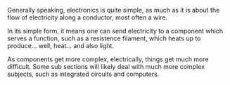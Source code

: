 Generally speaking, electronics is quite simple, as much as it is about the flow of electricity along a conductor, most often a wire.

In its simple form, it means one can send electricity to a component which serves a function, such as a resistence filament, which heats up to produce...  well, heat...  and also light.

As components get more complex, electrically, things get much more difficult.  Some sub sections will likely deal with much more complex subjects, such as integrated circuits and computers.
